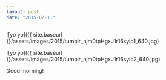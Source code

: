 ```yaml
---
layout: post
date: "2015-02-11"
---
```


![yo yo]({{ site.baseurl }}/assets/images/2015/tumblr_njm0tpHgxJ1r16syio1_640.jpg)

![yo yo]({{ site.baseurl }}/assets/images/2015/tumblr_njm0tpHgxJ1r16syio2_640.jpg)

Good morning!

